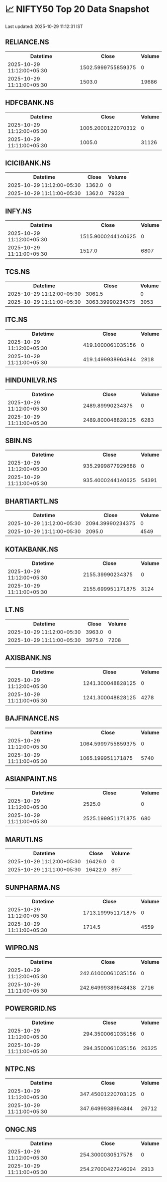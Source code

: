 # 📈 NIFTY50 Top 20 Data Snapshot

Last updated: 2025-10-29 11:12:31 IST

## RELIANCE.NS

<table>
  <tr><th>Datetime</th><th>Close</th><th>Volume</th></tr>
  <tr><td>2025-10-29 11:12:00+05:30</td><td>1502.5999755859375</td><td>0</td></tr>
  <tr><td>2025-10-29 11:11:00+05:30</td><td>1503.0</td><td>19686</td></tr>
</table>

## HDFCBANK.NS

<table>
  <tr><th>Datetime</th><th>Close</th><th>Volume</th></tr>
  <tr><td>2025-10-29 11:12:00+05:30</td><td>1005.2000122070312</td><td>0</td></tr>
  <tr><td>2025-10-29 11:11:00+05:30</td><td>1005.0</td><td>31126</td></tr>
</table>

## ICICIBANK.NS

<table>
  <tr><th>Datetime</th><th>Close</th><th>Volume</th></tr>
  <tr><td>2025-10-29 11:12:00+05:30</td><td>1362.0</td><td>0</td></tr>
  <tr><td>2025-10-29 11:11:00+05:30</td><td>1362.0</td><td>79328</td></tr>
</table>

## INFY.NS

<table>
  <tr><th>Datetime</th><th>Close</th><th>Volume</th></tr>
  <tr><td>2025-10-29 11:12:00+05:30</td><td>1515.9000244140625</td><td>0</td></tr>
  <tr><td>2025-10-29 11:11:00+05:30</td><td>1517.0</td><td>6807</td></tr>
</table>

## TCS.NS

<table>
  <tr><th>Datetime</th><th>Close</th><th>Volume</th></tr>
  <tr><td>2025-10-29 11:12:00+05:30</td><td>3061.5</td><td>0</td></tr>
  <tr><td>2025-10-29 11:11:00+05:30</td><td>3063.39990234375</td><td>3053</td></tr>
</table>

## ITC.NS

<table>
  <tr><th>Datetime</th><th>Close</th><th>Volume</th></tr>
  <tr><td>2025-10-29 11:12:00+05:30</td><td>419.1000061035156</td><td>0</td></tr>
  <tr><td>2025-10-29 11:11:00+05:30</td><td>419.1499938964844</td><td>2818</td></tr>
</table>

## HINDUNILVR.NS

<table>
  <tr><th>Datetime</th><th>Close</th><th>Volume</th></tr>
  <tr><td>2025-10-29 11:12:00+05:30</td><td>2489.89990234375</td><td>0</td></tr>
  <tr><td>2025-10-29 11:11:00+05:30</td><td>2489.800048828125</td><td>6283</td></tr>
</table>

## SBIN.NS

<table>
  <tr><th>Datetime</th><th>Close</th><th>Volume</th></tr>
  <tr><td>2025-10-29 11:12:00+05:30</td><td>935.2999877929688</td><td>0</td></tr>
  <tr><td>2025-10-29 11:11:00+05:30</td><td>935.4000244140625</td><td>54391</td></tr>
</table>

## BHARTIARTL.NS

<table>
  <tr><th>Datetime</th><th>Close</th><th>Volume</th></tr>
  <tr><td>2025-10-29 11:12:00+05:30</td><td>2094.39990234375</td><td>0</td></tr>
  <tr><td>2025-10-29 11:11:00+05:30</td><td>2095.0</td><td>4549</td></tr>
</table>

## KOTAKBANK.NS

<table>
  <tr><th>Datetime</th><th>Close</th><th>Volume</th></tr>
  <tr><td>2025-10-29 11:12:00+05:30</td><td>2155.39990234375</td><td>0</td></tr>
  <tr><td>2025-10-29 11:11:00+05:30</td><td>2155.699951171875</td><td>3124</td></tr>
</table>

## LT.NS

<table>
  <tr><th>Datetime</th><th>Close</th><th>Volume</th></tr>
  <tr><td>2025-10-29 11:12:00+05:30</td><td>3963.0</td><td>0</td></tr>
  <tr><td>2025-10-29 11:11:00+05:30</td><td>3975.0</td><td>7208</td></tr>
</table>

## AXISBANK.NS

<table>
  <tr><th>Datetime</th><th>Close</th><th>Volume</th></tr>
  <tr><td>2025-10-29 11:12:00+05:30</td><td>1241.300048828125</td><td>0</td></tr>
  <tr><td>2025-10-29 11:11:00+05:30</td><td>1241.300048828125</td><td>4278</td></tr>
</table>

## BAJFINANCE.NS

<table>
  <tr><th>Datetime</th><th>Close</th><th>Volume</th></tr>
  <tr><td>2025-10-29 11:12:00+05:30</td><td>1064.5999755859375</td><td>0</td></tr>
  <tr><td>2025-10-29 11:11:00+05:30</td><td>1065.199951171875</td><td>5740</td></tr>
</table>

## ASIANPAINT.NS

<table>
  <tr><th>Datetime</th><th>Close</th><th>Volume</th></tr>
  <tr><td>2025-10-29 11:12:00+05:30</td><td>2525.0</td><td>0</td></tr>
  <tr><td>2025-10-29 11:11:00+05:30</td><td>2525.199951171875</td><td>680</td></tr>
</table>

## MARUTI.NS

<table>
  <tr><th>Datetime</th><th>Close</th><th>Volume</th></tr>
  <tr><td>2025-10-29 11:12:00+05:30</td><td>16426.0</td><td>0</td></tr>
  <tr><td>2025-10-29 11:11:00+05:30</td><td>16422.0</td><td>897</td></tr>
</table>

## SUNPHARMA.NS

<table>
  <tr><th>Datetime</th><th>Close</th><th>Volume</th></tr>
  <tr><td>2025-10-29 11:12:00+05:30</td><td>1713.199951171875</td><td>0</td></tr>
  <tr><td>2025-10-29 11:11:00+05:30</td><td>1714.5</td><td>4559</td></tr>
</table>

## WIPRO.NS

<table>
  <tr><th>Datetime</th><th>Close</th><th>Volume</th></tr>
  <tr><td>2025-10-29 11:12:00+05:30</td><td>242.61000061035156</td><td>0</td></tr>
  <tr><td>2025-10-29 11:11:00+05:30</td><td>242.64999389648438</td><td>2716</td></tr>
</table>

## POWERGRID.NS

<table>
  <tr><th>Datetime</th><th>Close</th><th>Volume</th></tr>
  <tr><td>2025-10-29 11:12:00+05:30</td><td>294.3500061035156</td><td>0</td></tr>
  <tr><td>2025-10-29 11:11:00+05:30</td><td>294.3500061035156</td><td>26325</td></tr>
</table>

## NTPC.NS

<table>
  <tr><th>Datetime</th><th>Close</th><th>Volume</th></tr>
  <tr><td>2025-10-29 11:12:00+05:30</td><td>347.45001220703125</td><td>0</td></tr>
  <tr><td>2025-10-29 11:11:00+05:30</td><td>347.6499938964844</td><td>26712</td></tr>
</table>

## ONGC.NS

<table>
  <tr><th>Datetime</th><th>Close</th><th>Volume</th></tr>
  <tr><td>2025-10-29 11:12:00+05:30</td><td>254.3000030517578</td><td>0</td></tr>
  <tr><td>2025-10-29 11:11:00+05:30</td><td>254.27000427246094</td><td>2913</td></tr>
</table>

